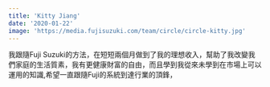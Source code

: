 ```yaml
---
title: 'Kitty Jiang'
date: '2020-01-22'
image: 'https://media.fujisuzuki.com/team/circle/circle-kitty.jpg'
---
```

我跟隨Fuji Suzuki的方法，在短短兩個月做到了我的理想收入，幫助了我改變我們家庭的生活質素，我有更健康財富的自由，而且學到我從來未學到在市場上可以運用的知識,希望一直跟隨Fuji的系統到達行業的頂鋒，